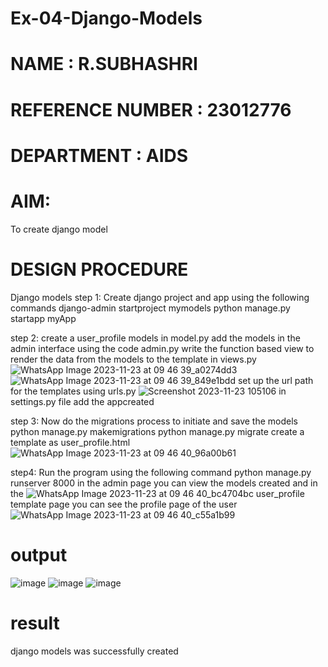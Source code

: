 # Ex-04-Django-Models
# NAME : R.SUBHASHRI
# REFERENCE NUMBER : 23012776
# DEPARTMENT : AIDS
# AIM:
To create django model
# DESIGN PROCEDURE
Django models
step 1: Create django project and app using the following commands django-admin startproject
mymodels python manage.py startapp myApp


step 2: create a user_profile models in model.py
add the models in the admin interface using the code admin.py
write the function based view to render the data from the models to the template in views.py
![WhatsApp Image 2023-11-23 at 09 46 39_a0274dd3](https://github.com/SubhashriRavichandran10/ODD2023-WT-Ex-04-Django-Models/assets/145743413/408228df-c26a-44ed-b35f-aca0ebfeb0a1)
![WhatsApp Image 2023-11-23 at 09 46 39_849e1bdd](https://github.com/SubhashriRavichandran10/ODD2023-WT-Ex-04-Django-Models/assets/145743413/d0ac9ffe-a3df-43b4-89e5-c653a167d9ba)
set up the url path for the templates using urls.py
![Screenshot 2023-11-23 105106](https://github.com/SubhashriRavichandran10/ODD2023-WT-Ex-04-Django-Models/assets/145743413/9b50e129-7adb-4114-9d21-d12311564be9)
in settings.py file add the appcreated

step 3: Now do the migrations process to initiate and save the models
python manage.py makemigrations python manage.py migrate create a template as user_profile.html
![WhatsApp Image 2023-11-23 at 09 46 40_96a00b61](https://github.com/SubhashriRavichandran10/ODD2023-WT-Ex-04-Django-Models/assets/145743413/18f35533-20e2-4b68-8d1c-71f9321d96c0)

step4: Run the program using the following command
python manage.py runserver 8000 in the admin page you can view the models created and in the
![WhatsApp Image 2023-11-23 at 09 46 40_bc4704bc](https://github.com/SubhashriRavichandran10/ODD2023-WT-Ex-04-Django-Models/assets/145743413/e6a5ad38-56a4-4dab-95b4-b51158ea76c4)
user_profile template page you can see the profile page of the user
![WhatsApp Image 2023-11-23 at 09 46 40_c55a1b99](https://github.com/SubhashriRavichandran10/ODD2023-WT-Ex-04-Django-Models/assets/145743413/95f3a913-e39b-4e52-94c6-8780cf5c6491)

# output
![image](https://github.com/SubhashriRavichandran10/ODD2023-WT-Ex-04-Django-Models/assets/145743413/5eb11586-245a-432e-b558-802f58bf0253)
![image](https://github.com/SubhashriRavichandran10/ODD2023-WT-Ex-04-Django-Models/assets/145743413/6ee296f8-b72f-4f95-95bc-0f204f6023ce)
![image](https://github.com/SubhashriRavichandran10/ODD2023-WT-Ex-04-Django-Models/assets/145743413/cf0fc27c-de4a-48be-829b-ae583376aab2)

# result
django models was successfully created
